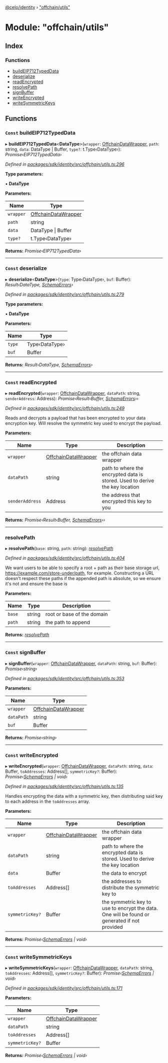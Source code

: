 [@celo/identity](../README.md) › ["offchain/utils"](_offchain_utils_.md)

# Module: "offchain/utils"

## Index

### Functions

* [buildEIP712TypedData](_offchain_utils_.md#const-buildeip712typeddata)
* [deserialize](_offchain_utils_.md#const-deserialize)
* [readEncrypted](_offchain_utils_.md#const-readencrypted)
* [resolvePath](_offchain_utils_.md#resolvepath)
* [signBuffer](_offchain_utils_.md#const-signbuffer)
* [writeEncrypted](_offchain_utils_.md#const-writeencrypted)
* [writeSymmetricKeys](_offchain_utils_.md#const-writesymmetrickeys)

## Functions

### `Const` buildEIP712TypedData

▸ **buildEIP712TypedData**<**DataType**>(`wrapper`: [OffchainDataWrapper](../interfaces/_offchain_data_wrapper_.offchaindatawrapper.md), `path`: string, `data`: DataType | Buffer, `type?`: t.Type‹DataType›): *Promise‹EIP712TypedData›*

*Defined in [packages/sdk/identity/src/offchain/utils.ts:296](https://github.com/celo-org/celo-monorepo/blob/master/packages/sdk/identity/src/offchain/utils.ts#L296)*

**Type parameters:**

▪ **DataType**

**Parameters:**

Name | Type |
------ | ------ |
`wrapper` | [OffchainDataWrapper](../interfaces/_offchain_data_wrapper_.offchaindatawrapper.md) |
`path` | string |
`data` | DataType &#124; Buffer |
`type?` | t.Type‹DataType› |

**Returns:** *Promise‹EIP712TypedData›*

___

### `Const` deserialize

▸ **deserialize**<**DataType**>(`type`: Type‹DataType›, `buf`: Buffer): *Result‹DataType, [SchemaErrors](_offchain_accessors_errors_.md#schemaerrors)›*

*Defined in [packages/sdk/identity/src/offchain/utils.ts:279](https://github.com/celo-org/celo-monorepo/blob/master/packages/sdk/identity/src/offchain/utils.ts#L279)*

**Type parameters:**

▪ **DataType**

**Parameters:**

Name | Type |
------ | ------ |
`type` | Type‹DataType› |
`buf` | Buffer |

**Returns:** *Result‹DataType, [SchemaErrors](_offchain_accessors_errors_.md#schemaerrors)›*

___

### `Const` readEncrypted

▸ **readEncrypted**(`wrapper`: [OffchainDataWrapper](../interfaces/_offchain_data_wrapper_.offchaindatawrapper.md), `dataPath`: string, `senderAddress`: Address): *Promise‹Result‹Buffer, [SchemaErrors](_offchain_accessors_errors_.md#schemaerrors)››*

*Defined in [packages/sdk/identity/src/offchain/utils.ts:249](https://github.com/celo-org/celo-monorepo/blob/master/packages/sdk/identity/src/offchain/utils.ts#L249)*

Reads and decrypts a payload that has been encrypted to your data encryption key. Will
resolve the symmetric key used to encrypt the payload.

**Parameters:**

Name | Type | Description |
------ | ------ | ------ |
`wrapper` | [OffchainDataWrapper](../interfaces/_offchain_data_wrapper_.offchaindatawrapper.md) | the offchain data wrapper |
`dataPath` | string | path to where the encrypted data is stored. Used to derive the key location |
`senderAddress` | Address | the address that encrypted this key to you  |

**Returns:** *Promise‹Result‹Buffer, [SchemaErrors](_offchain_accessors_errors_.md#schemaerrors)››*

___

###  resolvePath

▸ **resolvePath**(`base`: string, `path`: string): *[resolvePath](_offchain_utils_.md#resolvepath)*

*Defined in [packages/sdk/identity/src/offchain/utils.ts:404](https://github.com/celo-org/celo-monorepo/blob/master/packages/sdk/identity/src/offchain/utils.ts#L404)*

We want users to be able to specify a root + path as their base
storage url, https://example.com/store-under/path, for example. Constructing
a URL doesn't respect these paths if the appended path is absolute, so we ensure
it's not and ensure the base is

**Parameters:**

Name | Type | Description |
------ | ------ | ------ |
`base` | string | root or base of the domain |
`path` | string | the path to append  |

**Returns:** *[resolvePath](_offchain_utils_.md#resolvepath)*

___

### `Const` signBuffer

▸ **signBuffer**(`wrapper`: [OffchainDataWrapper](../interfaces/_offchain_data_wrapper_.offchaindatawrapper.md), `dataPath`: string, `buf`: Buffer): *Promise‹string›*

*Defined in [packages/sdk/identity/src/offchain/utils.ts:353](https://github.com/celo-org/celo-monorepo/blob/master/packages/sdk/identity/src/offchain/utils.ts#L353)*

**Parameters:**

Name | Type |
------ | ------ |
`wrapper` | [OffchainDataWrapper](../interfaces/_offchain_data_wrapper_.offchaindatawrapper.md) |
`dataPath` | string |
`buf` | Buffer |

**Returns:** *Promise‹string›*

___

### `Const` writeEncrypted

▸ **writeEncrypted**(`wrapper`: [OffchainDataWrapper](../interfaces/_offchain_data_wrapper_.offchaindatawrapper.md), `dataPath`: string, `data`: Buffer, `toAddresses`: Address[], `symmetricKey?`: Buffer): *Promise‹[SchemaErrors](_offchain_accessors_errors_.md#schemaerrors) | void›*

*Defined in [packages/sdk/identity/src/offchain/utils.ts:135](https://github.com/celo-org/celo-monorepo/blob/master/packages/sdk/identity/src/offchain/utils.ts#L135)*

Handles encrypting the data with a symmetric key, then distributing said key to each address
in the `toAddresses` array.

**Parameters:**

Name | Type | Description |
------ | ------ | ------ |
`wrapper` | [OffchainDataWrapper](../interfaces/_offchain_data_wrapper_.offchaindatawrapper.md) | the offchain data wrapper |
`dataPath` | string | path to where the encrypted data is stored. Used to derive the key location |
`data` | Buffer | the data to encrypt |
`toAddresses` | Address[] | the addresses to distribute the symmetric key to |
`symmetricKey?` | Buffer | the symmetric key to use to encrypt the data. One will be found or generated if not provided  |

**Returns:** *Promise‹[SchemaErrors](_offchain_accessors_errors_.md#schemaerrors) | void›*

___

### `Const` writeSymmetricKeys

▸ **writeSymmetricKeys**(`wrapper`: [OffchainDataWrapper](../interfaces/_offchain_data_wrapper_.offchaindatawrapper.md), `dataPath`: string, `toAddresses`: Address[], `symmetricKey?`: Buffer): *Promise‹[SchemaErrors](_offchain_accessors_errors_.md#schemaerrors) | void›*

*Defined in [packages/sdk/identity/src/offchain/utils.ts:171](https://github.com/celo-org/celo-monorepo/blob/master/packages/sdk/identity/src/offchain/utils.ts#L171)*

**Parameters:**

Name | Type |
------ | ------ |
`wrapper` | [OffchainDataWrapper](../interfaces/_offchain_data_wrapper_.offchaindatawrapper.md) |
`dataPath` | string |
`toAddresses` | Address[] |
`symmetricKey?` | Buffer |

**Returns:** *Promise‹[SchemaErrors](_offchain_accessors_errors_.md#schemaerrors) | void›*
